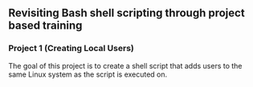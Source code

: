 ## Revisiting Bash shell scripting through project based training

### Project 1 (Creating Local Users)
The goal of this project is to create a shell script that adds users to the same Linux system as the script is executed on.
